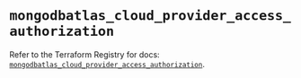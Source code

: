 # `mongodbatlas_cloud_provider_access_authorization`

Refer to the Terraform Registry for docs: [`mongodbatlas_cloud_provider_access_authorization`](https://registry.terraform.io/providers/mongodb/mongodbatlas/1.17.5/docs/resources/cloud_provider_access_authorization).
